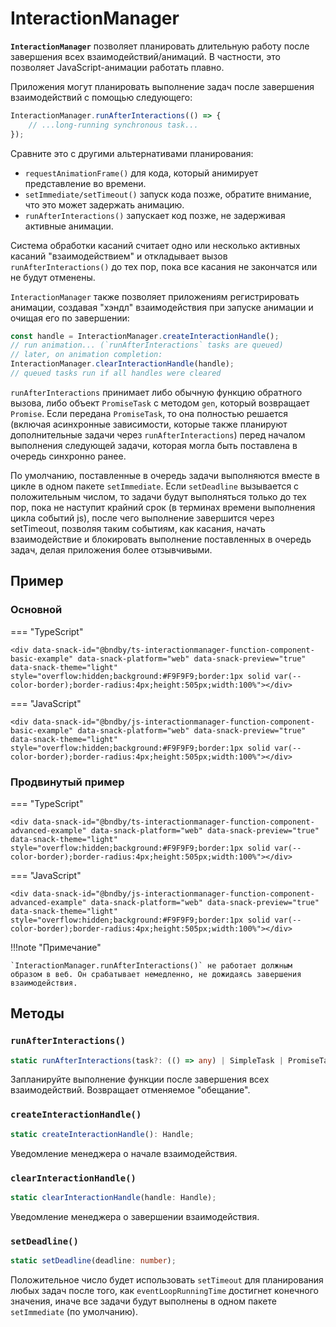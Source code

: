 # InteractionManager

**`InteractionManager`** позволяет планировать длительную работу после завершения всех взаимодействий/анимаций. В частности, это позволяет JavaScript-анимации работать плавно.

Приложения могут планировать выполнение задач после завершения взаимодействий с помощью следующего:

```ts
InteractionManager.runAfterInteractions(() => {
    // ...long-running synchronous task...
});
```

Сравните это с другими альтернативами планирования:

-   `requestAnimationFrame()` для кода, который анимирует представление во времени.
-   `setImmediate/setTimeout()` запуск кода позже, обратите внимание, что это может задержать анимацию.
-   `runAfterInteractions()` запускает код позже, не задерживая активные анимации.

Система обработки касаний считает одно или несколько активных касаний "взаимодействием" и откладывает вызов `runAfterInteractions()` до тех пор, пока все касания не закончатся или не будут отменены.

`InteractionManager` также позволяет приложениям регистрировать анимации, создавая "хэндл" взаимодействия при запуске анимации и очищая его по завершении:

```ts
const handle = InteractionManager.createInteractionHandle();
// run animation... (`runAfterInteractions` tasks are queued)
// later, on animation completion:
InteractionManager.clearInteractionHandle(handle);
// queued tasks run if all handles were cleared
```

`runAfterInteractions` принимает либо обычную функцию обратного вызова, либо объект `PromiseTask` с методом `gen`, который возвращает `Promise`. Если передана `PromiseTask`, то она полностью решается (включая асинхронные зависимости, которые также планируют дополнительные задачи через `runAfterInteractions`) перед началом выполнения следующей задачи, которая могла быть поставлена в очередь синхронно ранее.

По умолчанию, поставленные в очередь задачи выполняются вместе в цикле в одном пакете `setImmediate`. Если `setDeadline` вызывается с положительным числом, то задачи будут выполняться только до тех пор, пока не наступит крайний срок (в терминах времени выполнения цикла событий js), после чего выполнение завершится через setTimeout, позволяя таким событиям, как касания, начать взаимодействие и блокировать выполнение поставленных в очередь задач, делая приложения более отзывчивыми.

## Пример

### Основной

=== "TypeScript"

    <div data-snack-id="@bndby/ts-interactionmanager-function-component-basic-example" data-snack-platform="web" data-snack-preview="true" data-snack-theme="light" style="overflow:hidden;background:#F9F9F9;border:1px solid var(--color-border);border-radius:4px;height:505px;width:100%"></div>

=== "JavaScript"

    <div data-snack-id="@bndby/js-interactionmanager-function-component-basic-example" data-snack-platform="web" data-snack-preview="true" data-snack-theme="light" style="overflow:hidden;background:#F9F9F9;border:1px solid var(--color-border);border-radius:4px;height:505px;width:100%"></div>

### Продвинутый пример

=== "TypeScript"

    <div data-snack-id="@bndby/ts-interactionmanager-function-component-advanced-example" data-snack-platform="web" data-snack-preview="true" data-snack-theme="light" style="overflow:hidden;background:#F9F9F9;border:1px solid var(--color-border);border-radius:4px;height:505px;width:100%"></div>

=== "JavaScript"

    <div data-snack-id="@bndby/js-interactionmanager-function-component-advanced-example" data-snack-platform="web" data-snack-preview="true" data-snack-theme="light" style="overflow:hidden;background:#F9F9F9;border:1px solid var(--color-border);border-radius:4px;height:505px;width:100%"></div>

!!!note "Примечание"

    `InteractionManager.runAfterInteractions()` не работает должным образом в веб. Он срабатывает немедленно, не дожидаясь завершения взаимодействия.

## Методы

### `runAfterInteractions()`

```ts
static runAfterInteractions(task?: (() => any) | SimpleTask | PromiseTask);
```

Запланируйте выполнение функции после завершения всех взаимодействий. Возвращает отменяемое "обещание".

### `createInteractionHandle()`

```ts
static createInteractionHandle(): Handle;
```

Уведомление менеджера о начале взаимодействия.

### `clearInteractionHandle()`

```ts
static clearInteractionHandle(handle: Handle);
```

Уведомление менеджера о завершении взаимодействия.

### `setDeadline()`

```ts
static setDeadline(deadline: number);
```

Положительное число будет использовать `setTimeout` для планирования любых задач после того, как `eventLoopRunningTime` достигнет конечного значения, иначе все задачи будут выполнены в одном пакете `setImmediate` (по умолчанию).
